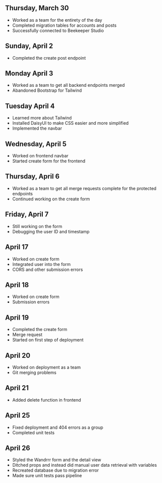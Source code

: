 ## Thursday, March 30

- Worked as a team for the entirety of the day
- Completed migration tables for accounts and posts
- Successfully connected to Beekeeper Studio

## Sunday, April 2

- Completed the create post endpoint

## Monday April 3

- Worked as a team to get all backend endpoints merged
- Abandoned Bootstrap for Tailwind

## Tuesday April 4

- Learned more about Tailwind
- Installed DaisyUI to make CSS easier and more simplified
- Implemented the navbar


## Wednesday, April 5

- Worked on frontend navbar
- Started create form for the frontend

## Thursday, April 6

- Worked as a team to get all merge requests complete for the protected endpoints
- Continued working on the create form

## Friday, April 7

- Still working on the form
- Debugging the user ID and timestamp


## April 17
- Worked on create form
- Integrated user into the form
- CORS and other submission errors

## April 18

- Worked on create form
- Submission errors

## April 19

- Completed the create form
- Merge request
- Started on first step of deployment

## April 20

- Worked on deployment as a team
- Git merging problems

## April 21

- Added delete function in frontend

## April 25

- Fixed deployment and 404 errors as a group
- Completed unit tests

## April 26

- Styled the Wandrrr form and the detail view
- Ditched props and instead did manual user data retrieval with variables
- Recreated database due to migration error
- Made sure unit tests pass pipeline
